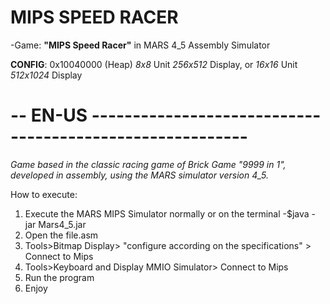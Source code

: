 # **MIPS SPEED RACER**
-Game: **"MIPS Speed Racer"** in MARS 4_5 Assembly Simulator

**CONFIG**: 0x10040000 (Heap)   _8x8_ Unit _256x512_ Display, or _16x16_ Unit _512x1024_ Display
                            
# -- EN-US ---------------------------------------------------------
_Game based in the classic racing game of Brick Game "9999 in 1", developed in assembly, using the MARS simulator version 4_5._

How to execute:

1. Execute the MARS MIPS Simulator normally or on the terminal -$java -jar Mars4_5.jar
2. Open the file.asm
3. Tools>Bitmap Display> "configure according on the specifications" > Connect to Mips
4. Tools>Keyboard and Display MMIO Simulator> Connect to Mips
5. Run the program
6. Enjoy
